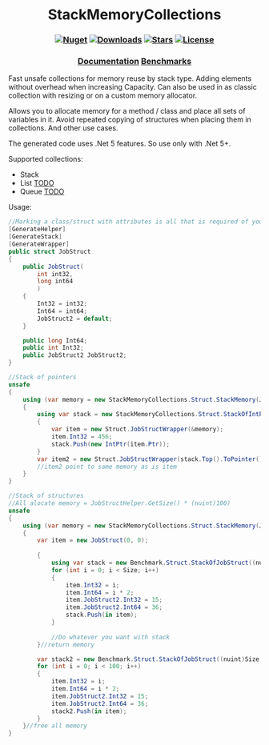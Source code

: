 <h1 align="center">
  <a>StackMemoryCollections</a>
</h1>

<h3 align="center">

  [![Nuget](https://img.shields.io/nuget/v/StackMemoryCollections?logo=StackMemoryCollections)](https://www.nuget.org/packages/StackMemoryCollections/)
  [![Downloads](https://img.shields.io/nuget/dt/StackMemoryCollections.svg)](https://www.nuget.org/packages/StackMemoryCollections/)
  [![Stars](https://img.shields.io/github/stars/SoftStoneDevelop/StackMemoryCollections?color=brightgreen)](https://github.com/SoftStoneDevelop/StackMemoryCollections/stargazers)
  [![License](https://img.shields.io/badge/license-MIT-blue.svg)](LICENSE)

</h3>

<h3 align="center">
  <a href="https://github.com/SoftStoneDevelop/StackMemoryCollections/wiki">Documentation</a>
  <a href="https://github.com/SoftStoneDevelop/StackMemoryCollections/blob/main/Benchmarks.md">Benchmarks</a>
</h3>

Fast unsafe collections for memory reuse by stack type. Adding elements without overhead when increasing Capacity. Can also be used in as classic collection with resizing or on a custom memory allocator.

Allows you to allocate memory for a method / class and place all sets of variables in it.
Avoid repeated copying of structures when placing them in collections.
And other use cases.

The generated code uses .Net 5 features. So use only with .Net 5+.

Supported collections:
- Stack
- List [TODO](https://github.com/SoftStoneDevelop/StackMemoryCollections/issues/1)
- Queue [TODO](https://github.com/SoftStoneDevelop/StackMemoryCollections/issues/2)

Usage:

```C#
//Marking a class/struct with attributes is all that is required of you.
[GenerateHelper]
[GenerateStack]
[GenerateWrapper]
public struct JobStruct
{
    public JobStruct(
        int int32,
        long int64
        )
    {
        Int32 = int32;
        Int64 = int64;
        JobStruct2 = default;
    }

    public long Int64;
    public int Int32;
    public JobStruct2 JobStruct2;
}

```

```C#
//Stack of pointers
unsafe
{
    using (var memory = new StackMemoryCollections.Struct.StackMemory(JobStructHelper.GetSize() + (nuint)sizeof(IntPtr)))
    {
        using var stack = new StackMemoryCollections.Struct.StackOfIntPtr(1, &memory);
        {
            var item = new Struct.JobStructWrapper(&memory);
            item.Int32 = 456;
            stack.Push(new IntPtr(item.Ptr));
        }
        var item2 = new Struct.JobStructWrapper(stack.Top().ToPointer());
        //item2 point to same memory as is item
    }
}
```

```C#
//Stack of structures
//All alocate memory = JobStructHelper.GetSize() * (nuint)100)
unsafe
{
    using (var memory = new StackMemoryCollections.Struct.StackMemory(JobStructHelper.GetSize() * (nuint)100))//allocate memory
    {
        var item = new JobStruct(0, 0);
        
        {
            using var stack = new Benchmark.Struct.StackOfJobStruct((nuint)Size, &memory);//get memory
            for (int i = 0; i < Size; i++)
            {
                item.Int32 = i;
                item.Int64 = i * 2;
                item.JobStruct2.Int32 = 15;
                item.JobStruct2.Int64 = 36;
                stack.Push(in item);
            }
        
            //Do whatever you want with stack
        }//return memory

        var stack2 = new Benchmark.Struct.StackOfJobStruct((nuint)Size, &memory);//get memory
        for (int i = 0; i < 100; i++)
        {
            item.Int32 = i;
            item.Int64 = i * 2;
            item.JobStruct2.Int32 = 15;
            item.JobStruct2.Int64 = 36;
            stack2.Push(in item);
        }
    }//free all memory
}

```
